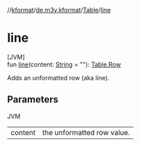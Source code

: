 //[kformat](../../../index.md)/[de.m3y.kformat](../index.md)/[Table](index.md)/[line](line.md)

# line

[JVM]\
fun [line](line.md)(content: [String](https://kotlinlang.org/api/latest/jvm/stdlib/kotlin/-string/index.html) = &quot;&quot;): [Table.Row](-row/index.md)

Adds an unformatted row (aka line).

## Parameters

JVM

| | |
|---|---|
| content | the unformatted row value. |
